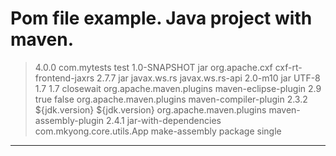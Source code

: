 # Pom file example. Java project with maven. 

 > <?xml version="1.0" encoding="UTF-8"?>
 > <project xmlns="http://maven.apache.org/POM/4.0.0" xmlns:xsi="http://www.w3.org/2001/XMLSchema-instance" xsi:schemaLocation="http://maven.apache.org/POM/4.0.0 http://maven.apache.org/xsd/maven-4.0.0.xsd">
 >     <modelVersion>4.0.0</modelVersion>
 >     <groupId>com.mytests</groupId>
 >     <artifactId>test</artifactId>
 >     <version>1.0-SNAPSHOT</version>
 >     <packaging>jar</packaging>
 >     <dependencies>
 >         <dependency>
 >             <groupId>org.apache.cxf</groupId>
 >             <artifactId>cxf-rt-frontend-jaxrs</artifactId>
 >             <version>2.7.7</version>
 >             <type>jar</type>
 >         </dependency>
 >         <dependency>
 >             <groupId>javax.ws.rs</groupId>
 >             <artifactId>javax.ws.rs-api</artifactId>
 >             <version>2.0-m10</version>
 >             <type>jar</type>
 >         </dependency>
 >     </dependencies>
 >     <properties>
 >         <project.build.sourceEncoding>UTF-8</project.build.sourceEncoding>
 >         <maven.compiler.source>1.7</maven.compiler.source>
 >         <maven.compiler.target>1.7</maven.compiler.target>
 >     </properties>    
 >     <build>
 >         <finalName>closewait</finalName>
 >         <plugins>
 >             <plugin>
 >                 <groupId>org.apache.maven.plugins</groupId>
 > 		<artifactId>maven-eclipse-plugin</artifactId>
 > 		<version>2.9</version>
 > 		<configuration>
 >                     <downloadSources>true</downloadSources>
 >                     <downloadJavadocs>false</downloadJavadocs>
 > 		</configuration>
 >             </plugin>
 >             <plugin>
 > 		<groupId>org.apache.maven.plugins</groupId>
 > 		<artifactId>maven-compiler-plugin</artifactId>
 > 		<version>2.3.2</version>
 > 		<configuration>
 >                     <source>${jdk.version}</source>
 >                     <target>${jdk.version}</target>
 > 		</configuration>
 >             </plugin>
 >             <plugin>
 > 		<groupId>org.apache.maven.plugins</groupId>
 > 		<artifactId>maven-assembly-plugin</artifactId>
 > 		<version>2.4.1</version>
 > 		<configuration>
 >                     <!-- get all project dependencies -->
 >                     <descriptorRefs>
 >                         <descriptorRef>jar-with-dependencies</descriptorRef>
 >                     </descriptorRefs>
 >                     <!-- MainClass in mainfest make a executable jar -->
 >                     <archive>
 >                         <manifest>
 >                             <mainClass>com.mkyong.core.utils.App</mainClass>
 >                         </manifest>
 >                     </archive>
 > 		</configuration>
 > 		<executions>
 >                     <execution>
 > 			<id>make-assembly</id>
 >                         <!-- bind to the packaging phase -->
 >                         <phase>package</phase> 
 > 			<goals>
 >                             <goal>single</goal>
 > 			</goals>
 >                     </execution>
 > 		</executions>
 >             </plugin>
 >         </plugins>
 >     </build>
 > </project>
 > 
***
